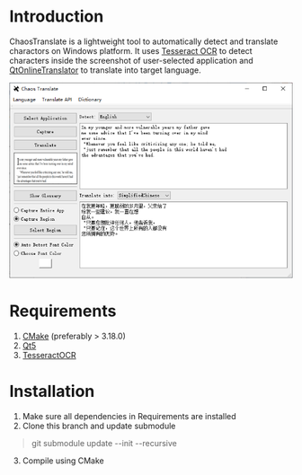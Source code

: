 # Introduction
ChaosTranslate is a lightweight tool to automatically detect and translate charactors on Windows platform. It uses [Tesseract OCR](https://github.com/tesseract-ocr/tesseract) to detect characters inside the screenshot of user-selected application and [QtOnlineTranslator](https://github.com/crow-translate/QOnlineTranslator) to translate into target language.

![Image of UI](chaostranslate.png)   

# Requirements   
1. [CMake](https://cmake.org/install/) (preferably > 3.18.0)      
2. [Qt5](https://github.com/qt/qt5)   
3. [TesseractOCR](https://tesseract-ocr.github.io/tessdoc/Compiling.html#windows)   

# Installation   
1. Make sure all dependencies in Requirements are installed  
2. Clone this branch and update submodule
  >git submodule update --init --recursive
3. Compile using CMake
